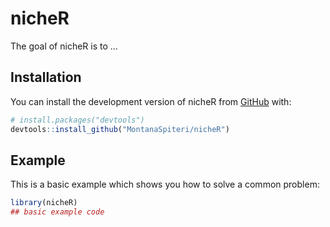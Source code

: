 
<!-- README.md is generated from README.Rmd. Please edit that file -->

# nicheR

<!-- badges: start -->
<!-- badges: end -->

The goal of nicheR is to …

## Installation

You can install the development version of nicheR from
[GitHub](https://github.com/MontanaSpiteri/nicheR) with:

``` r
# install.packages("devtools")
devtools::install_github("MontanaSpiteri/nicheR")
```

## Example

This is a basic example which shows you how to solve a common problem:

``` r
library(nicheR)
## basic example code
```
